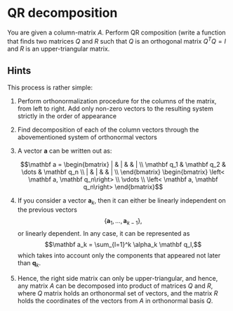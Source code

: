 # QR decomposition

You are given a column-matrix $A$. Perform QR composition (write a function that 
finds two matrices $Q$ and $R$ such that $Q$ is an orthogonal matrix $Q^T Q = I$ 
and $R$ is an upper-triangular matrix.

## Hints

This process is rather simple:

1)  Perform orthonormalization procedure for the columns of the matrix, from
    left to right. Add only non-zero vectors to the resulting system strictly
    in the order of appearance

2)  Find decomposition of each of the column vectors through the abovementioned
    system of orthonormal vectors

3)  A vector $\mathbf a$ can be written out as:

    $$\mathbf a = \begin{bmatrix}
    | & | & & | \\
    \mathbf q_1 & \mathbf q_2 & \dots & \mathbf q_n \\
    | & | & & | \\ 
    \end{bmatrix}
    \begin{bmatrix}
    \left< \mathbf a, \mathbf q_n\right> \\
    \vdots \\
    \left< \mathbf a, \mathbf q_n\right>
    \end{bmatrix}$$

4)  If you consider a vector $\mathbf a_k$, then it can either be linearly
    independent on the previous vectors 
    $$ \left\{\mathbf a_1, \dots, \mathbf a_{k-1}\right\},$$
    or linearly dependent.
    In any case, it can be represented as 
    $$\mathbf a_k = \sum_{l=1}^k \alpha_k \mathbf q_l,$$
    which takes into account only the components that appeared not later than 
    $\mathbf q_k$.

5)  Hence, the right side matrix can only be upper-triangular, and hence,
    any matrix $A$ can be decomposed into product of matrices $Q$ and $R$, where
    $Q$ matrix holds an orthonormal set of vectors, and the matrix $R$ holds
    the coordinates of the vectors from $A$ in orthonormal basis $Q$.